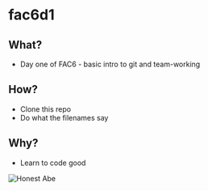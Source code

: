 # fac6d1

## What?  
* Day one of FAC6 - basic intro to git and team-working

## How?
* Clone this repo  
* Do what the filenames say  

## Why?
* Learn to code good

  
  
![Honest Abe](http://i.imgur.com/KbV6JeX.png?utm_source=Mr%20Hyde&utm_medium=email&utm_campaign=6150746_MH%20140915&dm_i=25MP,3NTY2,GCG4Y8,D6C4H,1)
